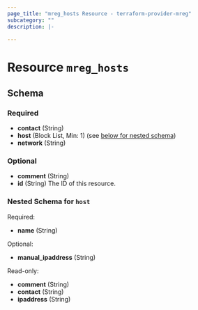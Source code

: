 ```yaml
---
page_title: "mreg_hosts Resource - terraform-provider-mreg"
subcategory: ""
description: |-
  
---
```


# Resource `mreg_hosts`





## Schema

### Required

- **contact** (String)
- **host** (Block List, Min: 1) (see [below for nested schema](#nestedblock--host))
- **network** (String)

### Optional

- **comment** (String)
- **id** (String) The ID of this resource.

<a id="nestedblock--host"></a>
### Nested Schema for `host`

Required:

- **name** (String)

Optional:

- **manual_ipaddress** (String)

Read-only:

- **comment** (String)
- **contact** (String)
- **ipaddress** (String)


